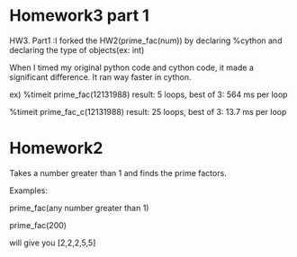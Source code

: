 Homework3 part 1
=========
HW3. Part1 :I forked the HW2(prime_fac(num)) by declaring %cython and declaring the type of objects(ex: int)

When I timed my original python code and cython code, it made a significant difference. It ran way faster in cython.

ex) 
%timeit prime_fac(12131988)
result: 5 loops, best of 3: 564 ms per loop

%timeit prime_fac_c(12131988)
result: 25 loops, best of 3: 13.7 ms per loop



Homework2
=========

Takes a number greater than 1 and finds the prime factors.

Examples: 

prime_fac(any number greater than 1)


prime_fac(200)

will give you [2,2,2,5,5]
